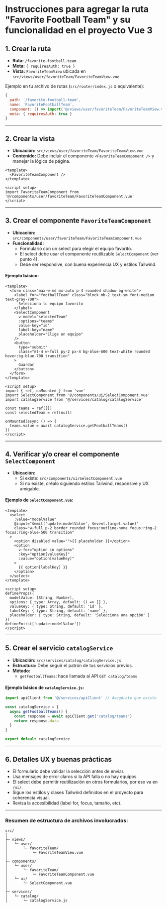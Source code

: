 # Instrucciones para agregar la ruta "Favorite Football Team" y su funcionalidad en el proyecto Vue 3

## 1. Crear la ruta

- **Ruta:** `/favorite-football-team`
- **Meta:** `{ requiresAuth: true }`
- **Vista:** `FavoriteTeamView` ubicada en `src/views/user/favoriteTeam/FavoriteTeamView.vue`

Ejemplo en tu archivo de rutas (`src/router/index.js` o equivalente):

```js
{
  path: '/favorite-football-team',
  name: 'FavoriteFootballTeam',
  component: () => import('@/views/user/favoriteTeam/FavoriteTeamView.vue'),
  meta: { requiresAuth: true }
}
```

---

## 2. Crear la vista

- **Ubicación:** `src/views/user/favoriteTeam/FavoriteTeamView.vue`
- **Contenido:** Debe incluir el componente `<FavoriteTeamComponent />` y manejar la lógica de página.

```vue
<template>
  <FavoriteTeamComponent />
</template>

<script setup>
import FavoriteTeamComponent from '@/components/user/favoriteTeam/FavoriteTeamComponent.vue'
</script>
```

---

## 3. Crear el componente `FavoriteTeamComponent`

- **Ubicación:** `src/components/user/favoriteTeam/FavoriteTeamComponent.vue`
- **Funcionalidad:**  
  - Formulario con un select para elegir el equipo favorito.
  - El select debe usar el componente reutilizable `SelectComponent` (ver punto 4).
  - Debe ser responsive, con buena experiencia UX y estilos Tailwind.

#### Ejemplo básico:

```vue
<template>
  <form class="max-w-md mx-auto p-4 rounded shadow bg-white">
    <label for="footballTeam" class="block mb-2 text-sm font-medium text-gray-700">
      Selecciona tu equipo favorito
    </label>
    <SelectComponent
      v-model="selectedTeam"
      :options="teams"
      value-key="id"
      label-key="name"
      placeholder="Elige un equipo"
    />
    <button
      type="submit"
      class="mt-4 w-full py-2 px-4 bg-blue-600 text-white rounded hover:bg-blue-700 transition"
    >
      Guardar
    </button>
  </form>
</template>

<script setup>
import { ref, onMounted } from 'vue'
import SelectComponent from '@/components/ui/SelectComponent.vue'
import catalogService from '@/services/catalog/catalogService'

const teams = ref([])
const selectedTeam = ref(null)

onMounted(async () => {
  teams.value = await catalogService.getFootballTeams()
})
</script>
```

---

## 4. Verificar y/o crear el componente `SelectComponent`

- **Ubicación:**  
  - Si existe: `src/components/ui/SelectComponent.vue`
  - Si no existe, créalo siguiendo estilos Tailwind, responsive y UX amigable.

#### Ejemplo de `SelectComponent.vue`:

```vue
<template>
  <select
    :value="modelValue"
    @input="$emit('update:modelValue', $event.target.value)"
    class="w-full p-2 border rounded focus:outline-none focus:ring-2 focus:ring-blue-500 transition"
  >
    <option disabled value="">{{ placeholder }}</option>
    <option
      v-for="option in options"
      :key="option[valueKey]"
      :value="option[valueKey]"
    >
      {{ option[labelKey] }}
    </option>
  </select>
</template>

<script setup>
defineProps({
  modelValue: [String, Number],
  options: { type: Array, default: () => [] },
  valueKey: { type: String, default: 'id' },
  labelKey: { type: String, default: 'name' },
  placeholder: { type: String, default: 'Selecciona una opción' }
})
defineEmits(['update:modelValue'])
</script>
```

---

## 5. Crear el servicio `catalogService`

- **Ubicación:** `src/services/catalog/catalogService.js`
- **Estructura:** Debe seguir el patrón de tus servicios previos.
- **Método:**  
  - `getFootballTeams`: hace llamada al API `GET catalog/teams`

#### Ejemplo básico de `catalogService.js`:

```js
import apiClient from '@/services/apiClient' // Asegúrate que existe

const catalogService = {
  async getFootballTeams() {
    const response = await apiClient.get('catalog/teams')
    return response.data
  }
}

export default catalogService
```

---

## 6. Detalles UX y buenas prácticas

- El formulario debe validar la selección antes de enviar.
- Usa mensajes de error claros si la API falla o no hay equipos.
- El select debe permitir reutilización en otros formularios, por eso va en `/ui/`.
- Sigue los estilos y clases Tailwind definidos en el proyecto para coherencia visual.
- Revisa la accesibilidad (label for, focus, tamaño, etc).

---

### Resumen de estructura de archivos involucrados:

```
src/
│
├─ views/
│   └─ user/
│       └─ favoriteTeam/
│           └─ FavoriteTeamView.vue
│
├─ components/
│   └─ user/
│       └─ favoriteTeam/
│           └─ FavoriteTeamComponent.vue
│   └─ ui/
│       └─ SelectComponent.vue
│
├─ services/
│   └─ catalog/
│       └─ catalogService.js
```
